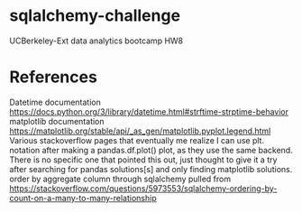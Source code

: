 # sqlalchemy-challenge
UCBerkeley-Ext data analytics bootcamp HW8

# References

Datetime documentation https://docs.python.org/3/library/datetime.html#strftime-strptime-behavior
matplotlib documentation https://matplotlib.org/stable/api/_as_gen/matplotlib.pyplot.legend.html
Various stackoverflow pages that eventually me realize I can use plt. notation after making a pandas.df.plot() plot, as they use the same backend. There is no specific one that pointed this out, just thought to give it a try after searching for pandas solutions[s] and only finding matplotlib solutions.
order by aggregate column through sqlalchemy pulled from https://stackoverflow.com/questions/5973553/sqlalchemy-ordering-by-count-on-a-many-to-many-relationship